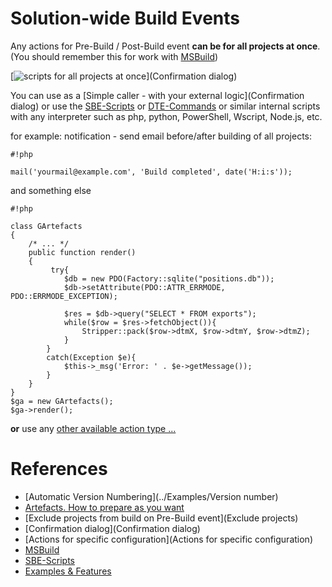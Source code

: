 # Solution-wide Build Events

Any actions for Pre-Build / Post-Build event **can be for all projects at once**. (You should remember this for work with [MSBuild](../Scripts_&_Commands/MSBuild))

[![scripts for all projects at once](https://bitbucket.org/3F/vssolutionbuildevent/wiki/Resources/examples/obsolete/vbs_ext.jpg)](Confirmation dialog)

You can use as a [Simple caller - with your external logic](Confirmation dialog) or use the [SBE-Scripts](../Scripts_&_Commands/SBE-Scripts) or [DTE-Commands](../Scripts_&_Commands/DTE-Commands) or similar internal scripts with any interpreter such as php, python, PowerShell, Wscript, Node.js, etc.

for example: notification - send email before/after building of all projects:

```
#!php

mail('yourmail@example.com', 'Build completed', date('H:i:s'));
```

and something else

```
#!php

class GArtefacts 
{ 
    /* ... */   
    public function render() 
    { 
         try{ 
            $db = new PDO(Factory::sqlite("positions.db")); 
            $db->setAttribute(PDO::ATTR_ERRMODE, PDO::ERRMODE_EXCEPTION); 
 
            $res = $db->query("SELECT * FROM exports"); 
            while($row = $res->fetchObject()){ 
                Stripper::pack($row->dtmX, $row->dtmY, $row->dtmZ); 
            } 
        } 
        catch(Exception $e){ 
            $this->_msg('Error: ' . $e->getMessage()); 
        } 
    } 
} 
$ga = new GArtefacts(); 
$ga->render();
```

**or** use any [other available action type ...](../Home)

# References

* [Automatic Version Numbering](../Examples/Version number)
* [Artefacts. How to prepare as you want](../Examples/Artefacts)
* [Exclude projects from build on Pre-Build event](Exclude projects)
* [Confirmation dialog](Confirmation dialog)
* [Actions for specific configuration](Actions for specific configuration)
* [MSBuild](../Scripts_&_Commands/MSBuild)
* [SBE-Scripts](../Scripts_&_Commands/SBE-Scripts)
* [Examples & Features](../Examples)